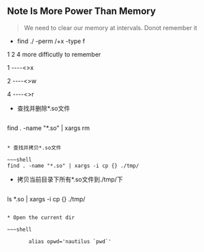 ## Note Is More Power Than Memory 
> We need to clear our memory at intervals. Donot remember it 

* find ./ -perm /+x -type f 

1 2 4 more difficutly to remember

1 ----<>x 

2 ----<>w 

4 ----<>r 


* 查找并删除*.so文件

  ~~~shell
find . -name "*.so" | xargs rm
  ~~~

* 查找并拷贝*.so文件

  ~~~shell
find . -name "*.so" | xargs -i cp {} ./tmp/
  ~~~
* 拷贝当前目录下所有*.so文件到./tmp/下

  ~~~shell
ls *.so | xargs -i cp {} ./tmp/
  ~~~

* Open the current dir

  ~~~shell

         alias opwd='nautilus `pwd`'

  ~~~
